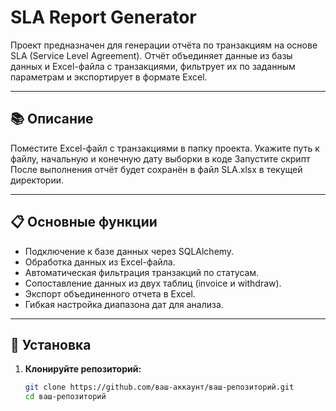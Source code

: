 # SLA Report Generator

Проект предназначен для генерации отчёта по транзакциям на основе SLA (Service Level Agreement). Отчёт объединяет данные из базы данных и Excel-файла с транзакциями, фильтрует их по заданным параметрам и экспортирует в формате Excel.

---

## 📚 Описание
Поместите Excel-файл с транзакциями в папку проекта.
Укажите путь к файлу, начальную и конечную дату выборки в коде
Запустите скрипт
После выполнения отчёт будет сохранён в файл SLA.xlsx в текущей директории.

---

## 📋 Основные функции

- Подключение к базе данных через SQLAlchemy.
- Обработка данных из Excel-файла.
- Автоматическая фильтрация транзакций по статусам.
- Сопоставление данных из двух таблиц (invoice и withdraw).
- Экспорт объединенного отчета в Excel.
- Гибкая настройка диапазона дат для анализа.

---

## 🚀 Установка

1. **Клонируйте репозиторий:**
   ```bash
   git clone https://github.com/ваш-аккаунт/ваш-репозиторий.git
   cd ваш-репозиторий
